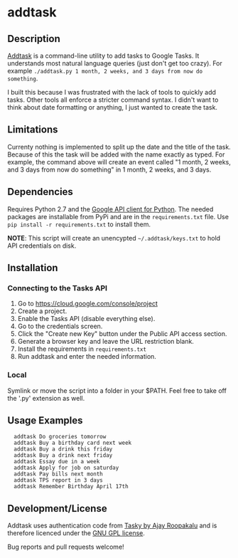# addtask

## Description
[Addtask](https://github.com/pr0ps/addtask) is a command-line utility to add tasks to Google Tasks. It understands most natural language queries (just don't get too crazy).
For example `./addtask.py 1 month, 2 weeks, and 3 days from now do something`.

I built this because I was frustrated with the lack of tools to quickly add tasks.
Other tools all enforce a stricter command syntax.
I didn't want to think about date formatting or anything, I just wanted to create the task.

## Limitations
Currenty nothing is implemented to split up the date and the title of the task.
Because of this the task will be added with the name exactly as typed.
For example, the command above will create an event called "1 month, 2 weeks, and 3 days from now do something" in 1 month, 2 weeks, and 3 days.

## Dependencies
Requires Python 2.7 and the [Google API client for Python](http://code.google.com/p/google-api-python-client/).
The needed packages are installable from PyPi and are in the `requirements.txt` file. Use `pip install -r requirements.txt` to install them.

**NOTE**: This script will create an unencypted `~/.addtask/keys.txt` to hold API credentials on disk.

## Installation

### Connecting to the Tasks API
1. Go to https://cloud.google.com/console/project
2. Create a project.
3. Enable the Tasks API (disable everything else).
4. Go to the credentials screen.
5. Click the "Create new Key" button under the Public API access section.
6. Generate a browser key and leave the URL restriction blank.
7. Install the requirements in `requirements.txt`
7. Run addtask and enter the needed information.

### Local

Symlink or move the script into a folder in your $PATH. Feel free to take off the '.py' extension as well.
      
## Usage Examples

      addtask Do groceries tomorrow
      addtask Buy a birthday card next week   
      addtask Buy a drink this friday
      addtask Buy a drink next friday
      addtask Essay due in a week
      addtask Apply for job on saturday
      addtask Pay bills next month
      addtask TPS report in 3 days
      addtask Remember Birthday April 17th

## Development/License
Addtask uses authentication code from [Tasky by Ajay Roopakalu](https://github.com/jrupac/tasky) and is therefore licenced under the [GNU GPL license](http://www.gnu.org/licenses/gpl.txt).

Bug reports and pull requests welcome!
